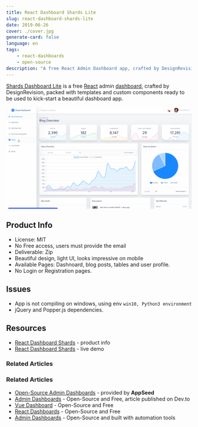 ```yaml
---
title: React Dashboard Shards Lite
slug: react-dashboard-shards-lite
date: 2019-06-26
cover: ./cover.jpg
generate-card: false
language: en
tags:
    - react-dashboards
    - open-source
description: "A free React Admin Dashboard app, crafted by DesignRevision with a modern design system and lots of custom templates and components. Released under MIT license."
---
```


[Shards Dashboard Lite](https://designrevision.com/downloads/shards-dashboard-lite-react) is a free [React](https://reactjs.org/) 
admin [dashboard](https://en.wikipedia.org/wiki/Dashboard_(business)), crafted by DesignRevision, packed with templates and custom components ready to be used to kick-start a beautiful dashboard app. 

![React Dashboard Shards Lite - Animated usage.](https://raw.githubusercontent.com/app-generator/static/master/react-dashboard-shards-lite/react-dashboard-shards-intro.gif)

## Product Info
 - License: MIT
 - No Free access, users must provide the email
 - Deliverable: Zip
 - Beautiful design, light UI, looks impressive on mobile
 - Available Pages: Dashnoard, blog posts, tables and user profile. 
 - No Login or Registration pages. 

## Issues
 - App is not compiling on windows, using env `win10, Python3 environment`
 - jQuery and Popper.js dependencies.

## Resources

 - [React Dashboard Shards](https://designrevision.com/downloads/shards-dashboard-lite-react/) - product info
 - [React Dashboard Shards](https://designrevision.com/demo/shards-dashboard-lite-react/) - live demo


### Related Articles

### Related Articles

- [Open-Source Admin Dashboards](https://appseed.us/admin-dashboards/open-source) - provided by **AppSeed**
- [Admin Dashboards](https://dev.to/sm0ke/admin-dashboards-open-source-and-free-4aep) - Open-Source and Free, article published on Dev.to
- [Vue Dashboard](https://dev.to/sm0ke/vue-dashboard-open-source-apps-1gd1) - Open-Source and Free
- [React Dashboards](https://dev.to/sm0ke/react-dashboards-open-source-apps-1c7j) - Open-Source and Free
- [Admin Dashboards](https://blog.appseed.us/admin-dashboards-open-source-built-with-automation-tools/) - Open-Source and built with automation tools

